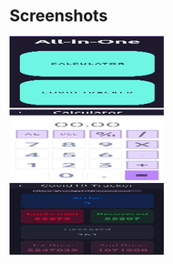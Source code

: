 # **Screenshots**

<img src="https://github.com/UtkarshSingh5474/Cunverter/blob/master/1%20(1).jpeg" height = "126" width="271">
<img src="https://github.com/UtkarshSingh5474/Cunverter/blob/master/3%20(1).jpeg" height = "126" width="271">
<img src="https://github.com/UtkarshSingh5474/Cunverter/blob/master/2%20(1).jpeg" height = "126" width="271">

